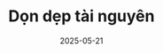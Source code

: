 ---
title : "Dọn dẹp tài nguyên"
date :  2025-05-21 
weight : 5
chapter : false
pre : " <b> 5. </b> "
---